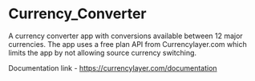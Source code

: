 # Currency_Converter

A currency converter app with conversions available between 12 major currencies.
The app uses a free plan API from Currencylayer.com which limits the app by not allowing source currency switching.

Documentation link - https://currencylayer.com/documentation
